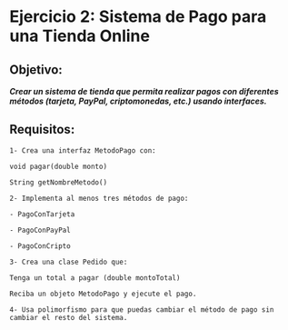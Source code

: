 # Ejercicio 2: Sistema de Pago para una Tienda Online
## **Objetivo:**
***Crear un sistema de tienda que permita realizar pagos con diferentes métodos (tarjeta, PayPal, criptomonedas, etc.) usando interfaces.***

## Requisitos:
```
1- Crea una interfaz MetodoPago con:

void pagar(double monto)

String getNombreMetodo()

2- Implementa al menos tres métodos de pago:

- PagoConTarjeta

- PagoConPayPal

- PagoConCripto

3- Crea una clase Pedido que:

Tenga un total a pagar (double montoTotal)

Reciba un objeto MetodoPago y ejecute el pago.

4- Usa polimorfismo para que puedas cambiar el método de pago sin cambiar el resto del sistema.
```
